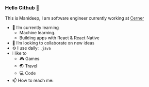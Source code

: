 ### Hello Github 👋
This is Manideep, I am software engineer currently working at [Cerner](https://www.cerner.com/)

- 🌱 I’m currently learning 
   - Machine learning.
   - Building apps with React & React Native
-  👯 I’m looking to collaborate on new ideas
-  ⚙️ I use daily: `.java`
- I like to   
   - 🎮 Games
   - 🌏 Travel
   - 💻 Code
- 📫 How to reach me:<br />
